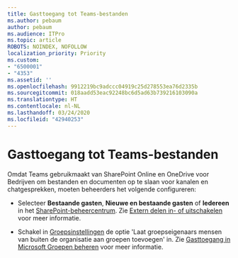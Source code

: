 ```yaml
---
title: Gasttoegang tot Teams-bestanden
ms.author: pebaum
author: pebaum
ms.audience: ITPro
ms.topic: article
ROBOTS: NOINDEX, NOFOLLOW
localization_priority: Priority
ms.custom:
- "6500001"
- "4353"
ms.assetid: ''
ms.openlocfilehash: 9912219bc9adccc04919c25d278553ea76d2335b
ms.sourcegitcommit: 018aadd53eac92248bc6d5ad63b739216103090a
ms.translationtype: HT
ms.contentlocale: nl-NL
ms.lasthandoff: 03/24/2020
ms.locfileid: "42940253"
---
```

# <a name="guest-access-to-teams-files"></a>Gasttoegang tot Teams-bestanden

Omdat Teams gebruikmaakt van SharePoint Online en OneDrive voor Bedrijven om bestanden en documenten op te slaan voor kanalen en chatgesprekken, moeten beheerders het volgende configureren:

- Selecteer **Bestaande gasten**, **Nieuwe en bestaande gasten** of **Iedereen** in het [SharePoint-beheercentrum](https://admin.microsoft.com/sharepoint?page=sharing&modern=true). Zie [Extern delen in- of uitschakelen](https://docs.microsoft.com/sharepoint/turn-external-sharing-on-or-off) voor meer informatie.

- Schakel in [Groepsinstellingen](https://admin.microsoft.com/Adminportal/Home?source=applauncher#/SettingsMultiPivot/:/Settings/L1/O365Groups) de optie 'Laat groepseigenaars mensen van buiten de organisatie aan groepen toevoegen' in. Zie [Gasttoegang in Microsoft Groepen beheren](https://docs.microsoft.com/microsoftteams/teams-dependencies#control-guest-access-in-office-365-groups) voor meer informatie.
